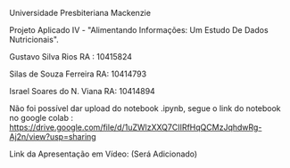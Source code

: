 Universidade Presbiteriana Mackenzie

Projeto Aplicado IV - "Alimentando Informações: Um Estudo De Dados Nutricionais".

Gustavo Silva Rios RA : 10415824

Silas de Souza Ferreira RA: 10414793

Israel Soares do N. Viana RA: 10414894


Não foi possível dar upload do notebook .ipynb, segue o link do notebook no google colab : https://drive.google.com/file/d/1uZWlzXXQ7CIIRfHqQCMzJqhdwRg-Aj2n/view?usp=sharing

Link da Apresentação em Vídeo: (Será Adicionado)
